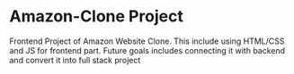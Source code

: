 # Amazon-Clone Project
Frontend Project of Amazon Website Clone.
This include using HTML/CSS and JS for frontend part. Future goals includes connecting it with backend and convert it into full stack project
